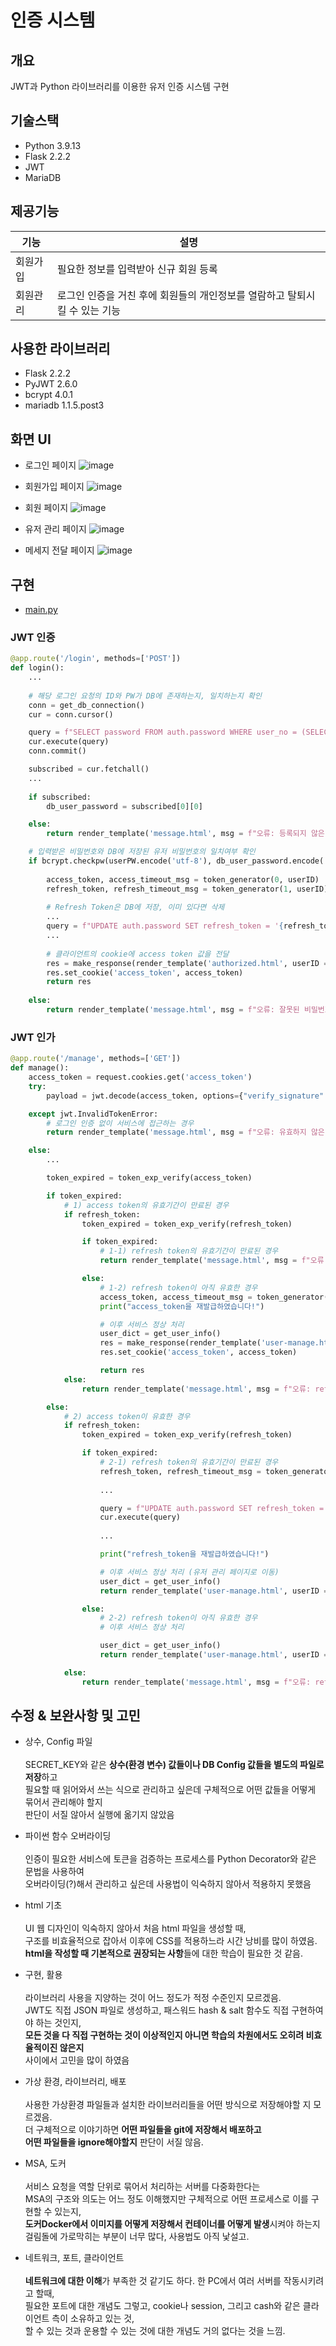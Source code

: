 # 인증 시스템
## 개요
JWT과 Python 라이브러리를 이용한 유저 인증 시스템 구현

## 기술스택
- Python 3.9.13
- Flask 2.2.2
- JWT
- MariaDB

## 제공기능

|기능|설명|
|---|---|
|회원가입|필요한 정보를 입력받아 신규 회원 등록|
|회원관리|로그인 인증을 거친 후에 회원들의 개인정보를 열람하고 탈퇴시킬 수 있는 기능|

## 사용한 라이브러리
- Flask 2.2.2
- PyJWT 2.6.0
- bcrypt 4.0.1
- mariadb 1.1.5.post3

## 화면 UI

- 로그인 페이지
![image](https://user-images.githubusercontent.com/77480122/209466061-4cd098d2-97e1-48cb-a18a-ec4a89b4bd3d.png)

- 회원가입 페이지
![image](https://user-images.githubusercontent.com/77480122/209466198-1a38ad6b-ed24-40c6-b302-445d141c94a2.png)

- 회원 페이지
![image](https://user-images.githubusercontent.com/77480122/209466112-1603c313-aab5-43d5-8736-9b717adb896c.png)

- 유저 관리 페이지
![image](https://user-images.githubusercontent.com/77480122/209466337-642f8e10-48df-49ee-92eb-b9665294d8be.png)

- 메세지 전달 페이지
![image](https://user-images.githubusercontent.com/77480122/209466392-19c7e79a-ded1-49f1-ac93-8a9b4495be81.png)


## 구현
- [main.py](.src/main.py)

### JWT 인증
```python
@app.route('/login', methods=['POST'])
def login():
    ...
    
    # 해당 로그인 요청의 ID와 PW가 DB에 존재하는지, 일치하는지 확인
    conn = get_db_connection()
    cur = conn.cursor()

    query = f"SELECT password FROM auth.password WHERE user_no = (SELECT user_no FROM member.user WHERE user_id = '{userID}');"
    cur.execute(query)
    conn.commit()

    subscribed = cur.fetchall()
    ...
    
    if subscribed:
        db_user_password = subscribed[0][0]

    else:
        return render_template('message.html', msg = f"오류: 등록되지 않은 아이디입니다.")

    # 입력받은 비밀번호와 DB에 저장된 유저 비밀번호의 일치여부 확인
    if bcrypt.checkpw(userPW.encode('utf-8'), db_user_password.encode('utf-8')):
    
        access_token, access_timeout_msg = token_generator(0, userID)
        refresh_token, refresh_timeout_msg = token_generator(1, userID)
        
        # Refresh Token은 DB에 저장, 이미 있다면 삭제
        ...
        query = f"UPDATE auth.password SET refresh_token = '{refresh_token}' WHERE user_no = (SELECT user_no FROM member.user WHERE user_id = '{userID}');"
        ...
        
        # 클라이언트의 cookie에 access token 값을 전달
        res = make_response(render_template('authorized.html', userID = userID, r_msg = refresh_timeout_msg))
        res.set_cookie('access_token', access_token)
        return res
    
    else:
        return render_template('message.html', msg = f"오류: 잘못된 비밀번호 입니다.")
```

### JWT 인가
```python
@app.route('/manage', methods=['GET'])
def manage():
    access_token = request.cookies.get('access_token')
    try:
        payload = jwt.decode(access_token, options={"verify_signature": False})

    except jwt.InvalidTokenError:
        # 로그인 인증 없이 서비스에 접근하는 경우
        return render_template('message.html', msg = f"오류: 유효하지 않은 접근입니다!")

    else:
        ...

        token_expired = token_exp_verify(access_token)

        if token_expired:
            # 1) access token의 유효기간이 만료된 경우
            if refresh_token:
                token_expired = token_exp_verify(refresh_token)

                if token_expired:
                    # 1-1) refresh token의 유효기간이 만료된 경우
                    return render_template('message.html', msg = f"오류: 모든 토큰이 만료되어 재로그인이 필요합니다!")

                else:
                    # 1-2) refresh token이 아직 유효한 경우
                    access_token, access_timeout_msg = token_generator(0, userID)
                    print("access_token을 재발급하였습니다!")

                    # 이후 서비스 정상 처리
                    user_dict = get_user_info()
                    res = make_response(render_template('user-manage.html', userID = userID, user_dict = user_dict))
                    res.set_cookie('access_token', access_token)

                    return res
            else:
                return render_template('message.html', msg = f"오류: refresh 토큰이 존재하지 않습니다!")

        else:
            # 2) access token이 유효한 경우
            if refresh_token:
                token_expired = token_exp_verify(refresh_token)

                if token_expired:
                    # 2-1) refresh token의 유효기간이 만료된 경우
                    refresh_token, refresh_timeout_msg = token_generator(1, userID)
                    
                    ...

                    query = f"UPDATE auth.password SET refresh_token = '{refresh_token}' WHERE user_no = (SELECT user_no FROM member.user WHERE user_id = '{userID}');"
                    cur.execute(query)
                    
                    ...

                    print("refresh_token을 재발급하였습니다!")

                    # 이후 서비스 정상 처리 (유저 관리 페이지로 이동)
                    user_dict = get_user_info()
                    return render_template('user-manage.html', userID = userID, user_dict = user_dict)

                else:
                    # 2-2) refresh token이 아직 유효한 경우
                    # 이후 서비스 정상 처리

                    user_dict = get_user_info()
                    return render_template('user-manage.html', userID = userID, user_dict = user_dict)

            else:
                return render_template('message.html', msg = f"오류: refresh 토큰이 존재하지 않습니다!")

```

## 수정 & 보완사항 및 고민
- 상수, Config 파일  <br>  
SECRET_KEY와 같은 <b>상수(환경 변수) 값들이나 DB Config 값들을 별도의 파일로 저장</b>하고  
필요할 때 읽어와서 쓰는 식으로 관리하고 싶은데 구체적으로 어떤 값들을 어떻게 묶어서 관리해야 할지  
판단이 서질 않아서 실행에 옮기지 않았음<br>  


- 파이썬 함수 오버라이딩  <br>  
인증이 필요한 서비스에 토큰을 검증하는 프로세스를 Python Decorator와 같은 문법을 사용하여  
오버라이딩(?)해서 관리하고 싶은데 사용법이 익숙하지 않아서 적용하지 못했음<br>  


- html 기초  <br>  
UI 웹 디자인이 익숙하지 않아서 처음 html 파일을 생성할 때,  
구조를 비효율적으로 잡아서 이후에 CSS를 적용하느라 시간 낭비를 많이 하였음.  
<b>html을 작성할 때 기본적으로 권장되는 사항</b>들에 대한 학습이 필요한 것 같음.<br>  


- 구현, 활용  <br>  
라이브러리 사용을 지양하는 것이 어느 정도가 적정 수준인지 모르겠음.  
JWT도 직접 JSON 파일로 생성하고, 패스워드 hash & salt 함수도 직접 구현하여야 하는 것인지,  
<b>모든 것을 다 직접 구현하는 것이 이상적인지 아니면 학습의 차원에서도 오히려 비효율적이진 않은지</b>  
사이에서 고민을 많이 하였음<br>  


- 가상 환경, 라이브러리, 배포  <br>  
사용한 가상환경 파일들과 설치한 라이브러리들을 어떤 방식으로 저장해야할 지 모르겠음.  
더 구체적으로 이야기하면 <b>어떤 파일들을 git에 저장해서 배포하고  
어떤 파일들을 ignore해야할지</b> 판단이 서질 않음.<br>  


- MSA, 도커  <br>  
서비스 요청을 역할 단위로 묶어서 처리하는 서버를 다중화한다는  
MSA의 구조와 의도는 어느 정도 이해했지만 구체적으로 어떤 프로세스로 이를 구현할 수 있는지,  
<b>도커Docker에서 이미지를 어떻게 저장해서 컨테이너를 어떻게 발생</b>시켜야 하는지  
걸림돌에 가로막히는 부분이 너무 많다, 사용법도 아직 낯설고.<br>


- 네트워크, 포트, 클라이언트  <br>  
<b>네트워크에 대한 이해</b>가 부족한 것 같기도 하다. 한 PC에서 여러 서버를 작동시키려고 할때,  
필요한 포트에 대한 개념도 그렇고, cookie나 session, 그리고 cash와 같은 클라이언트 측이 소유하고 있는 것,  
할 수 있는 것과 운용할 수 있는 것에 대한 개념도 거의 없다는 것을 느낌.
